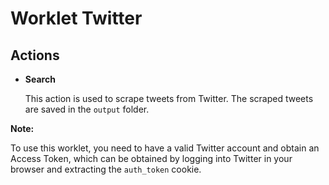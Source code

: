 # Worklet Twitter

## Actions

- **Search**

  This action is used to scrape tweets from Twitter. The scraped tweets are saved in the `output` folder.

**Note:**

To use this worklet, you need to have a valid Twitter account and obtain an Access Token, which can be obtained by logging into Twitter in your browser and extracting the `auth_token` cookie.